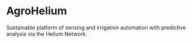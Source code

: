 # AgroHelium
Sustainable platform of sensing and irrigation automation with predictive analysis via the Helium Network.
